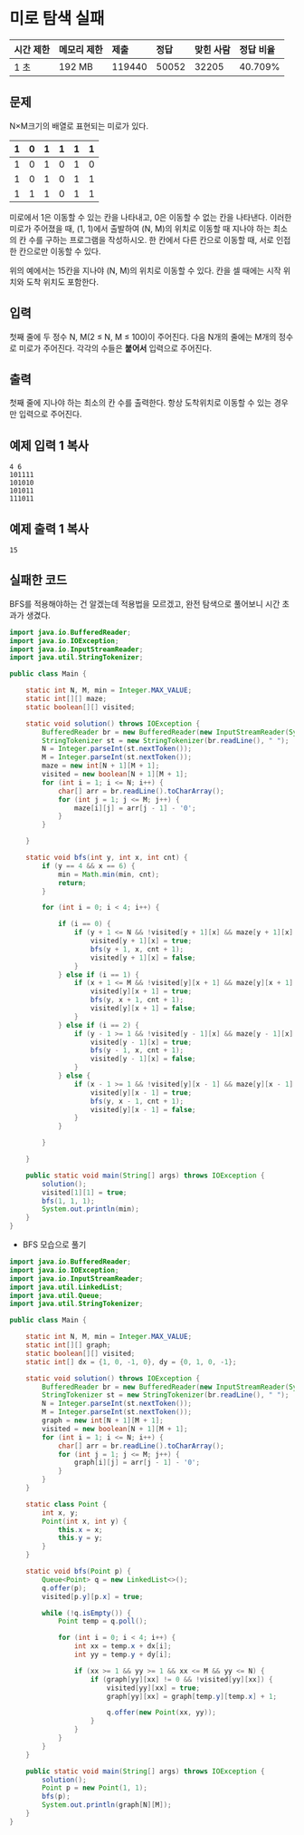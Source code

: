 # 미로 탐색 실패

| 시간 제한 | 메모리 제한 | 제출   | 정답  | 맞힌 사람 | 정답 비율 |
| :-------- | :---------- | :----- | :---- | :-------- | :-------- |
| 1 초      | 192 MB      | 119440 | 50052 | 32205     | 40.709%   |

## 문제

N×M크기의 배열로 표현되는 미로가 있다.

| 1    | 0    | 1    | 1    | 1    | 1    |
| ---- | ---- | ---- | ---- | ---- | ---- |
| 1    | 0    | 1    | 0    | 1    | 0    |
| 1    | 0    | 1    | 0    | 1    | 1    |
| 1    | 1    | 1    | 0    | 1    | 1    |

미로에서 1은 이동할 수 있는 칸을 나타내고, 0은 이동할 수 없는 칸을 나타낸다. 이러한 미로가 주어졌을 때, (1, 1)에서 출발하여 (N, M)의 위치로 이동할 때 지나야 하는 최소의 칸 수를 구하는 프로그램을 작성하시오. 한 칸에서 다른 칸으로 이동할 때, 서로 인접한 칸으로만 이동할 수 있다.

위의 예에서는 15칸을 지나야 (N, M)의 위치로 이동할 수 있다. 칸을 셀 때에는 시작 위치와 도착 위치도 포함한다.

## 입력

첫째 줄에 두 정수 N, M(2 ≤ N, M ≤ 100)이 주어진다. 다음 N개의 줄에는 M개의 정수로 미로가 주어진다. 각각의 수들은 **붙어서** 입력으로 주어진다.

## 출력

첫째 줄에 지나야 하는 최소의 칸 수를 출력한다. 항상 도착위치로 이동할 수 있는 경우만 입력으로 주어진다.

## 예제 입력 1 복사

```
4 6
101111
101010
101011
111011
```

## 예제 출력 1 복사

```
15
```



## 실패한 코드

BFS를 적용해야하는 건 알겠는데 적용법을 모르겠고, 완전 탐색으로 풀어보니 시간 초과가 생겼다.

~~~java
import java.io.BufferedReader;
import java.io.IOException;
import java.io.InputStreamReader;
import java.util.StringTokenizer;

public class Main {

    static int N, M, min = Integer.MAX_VALUE;
    static int[][] maze;
    static boolean[][] visited;

    static void solution() throws IOException {
        BufferedReader br = new BufferedReader(new InputStreamReader(System.in));
        StringTokenizer st = new StringTokenizer(br.readLine(), " ");
        N = Integer.parseInt(st.nextToken());
        M = Integer.parseInt(st.nextToken());
        maze = new int[N + 1][M + 1];
        visited = new boolean[N + 1][M + 1];
        for (int i = 1; i <= N; i++) {
            char[] arr = br.readLine().toCharArray();
            for (int j = 1; j <= M; j++) {
                maze[i][j] = arr[j - 1] - '0';
            }
        }

    }

    static void bfs(int y, int x, int cnt) {
        if (y == 4 && x == 6) {
            min = Math.min(min, cnt);
            return;
        }

        for (int i = 0; i < 4; i++) {

            if (i == 0) {
                if (y + 1 <= N && !visited[y + 1][x] && maze[y + 1][x] == 1) {
                    visited[y + 1][x] = true;
                    bfs(y + 1, x, cnt + 1);
                    visited[y + 1][x] = false;
                }
            } else if (i == 1) {
                if (x + 1 <= M && !visited[y][x + 1] && maze[y][x + 1] == 1) {
                    visited[y][x + 1] = true;
                    bfs(y, x + 1, cnt + 1);
                    visited[y][x + 1] = false;
                }
            } else if (i == 2) {
                if (y - 1 >= 1 && !visited[y - 1][x] && maze[y - 1][x] == 1) {
                    visited[y - 1][x] = true;
                    bfs(y - 1, x, cnt + 1);
                    visited[y - 1][x] = false;
                }
            } else {
                if (x - 1 >= 1 && !visited[y][x - 1] && maze[y][x - 1] == 1) {
                    visited[y][x - 1] = true;
                    bfs(y, x - 1, cnt + 1);
                    visited[y][x - 1] = false;
                }
            }

        }

    }

    public static void main(String[] args) throws IOException {
        solution();
        visited[1][1] = true;
        bfs(1, 1, 1);
        System.out.println(min);
    }
}
~~~



* BFS 모습으로 풀기

~~~java
import java.io.BufferedReader;
import java.io.IOException;
import java.io.InputStreamReader;
import java.util.LinkedList;
import java.util.Queue;
import java.util.StringTokenizer;

public class Main {

    static int N, M, min = Integer.MAX_VALUE;
    static int[][] graph;
    static boolean[][] visited;
    static int[] dx = {1, 0, -1, 0}, dy = {0, 1, 0, -1};

    static void solution() throws IOException {
        BufferedReader br = new BufferedReader(new InputStreamReader(System.in));
        StringTokenizer st = new StringTokenizer(br.readLine(), " ");
        N = Integer.parseInt(st.nextToken());
        M = Integer.parseInt(st.nextToken());
        graph = new int[N + 1][M + 1];
        visited = new boolean[N + 1][M + 1];
        for (int i = 1; i <= N; i++) {
            char[] arr = br.readLine().toCharArray();
            for (int j = 1; j <= M; j++) {
                graph[i][j] = arr[j - 1] - '0';
            }
        }
    }

    static class Point {
        int x, y;
        Point(int x, int y) {
            this.x = x;
            this.y = y;
        }
    }

    static void bfs(Point p) {
        Queue<Point> q = new LinkedList<>();
        q.offer(p);
        visited[p.y][p.x] = true;

        while (!q.isEmpty()) {
            Point temp = q.poll();

            for (int i = 0; i < 4; i++) {
                int xx = temp.x + dx[i];
                int yy = temp.y + dy[i];

                if (xx >= 1 && yy >= 1 && xx <= M && yy <= N) {
                    if (graph[yy][xx] != 0 && !visited[yy][xx]) {
                        visited[yy][xx] = true;
                        graph[yy][xx] = graph[temp.y][temp.x] + 1;

                        q.offer(new Point(xx, yy));
                    }
                }
            }
        }
    }

    public static void main(String[] args) throws IOException {
        solution();
        Point p = new Point(1, 1);
        bfs(p);
        System.out.println(graph[N][M]);
    }
}
~~~

